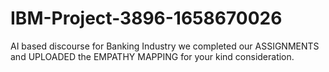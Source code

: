 # IBM-Project-3896-1658670026
AI based discourse for Banking Industry
we completed our ASSIGNMENTS and UPLOADED the EMPATHY MAPPING for your kind consideration.
